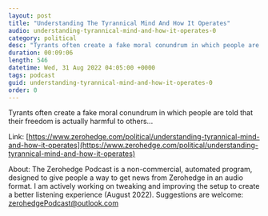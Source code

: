 ```yaml
---
layout: post
title: "Understanding The Tyrannical Mind And How It Operates"
audio: understanding-tyrannical-mind-and-how-it-operates-0
category: political
desc: "Tyrants often create a fake moral conundrum in which people are told that their freedom is actually harmful to others..."
duration: 00:09:06
length: 546
datetime: Wed, 31 Aug 2022 04:05:00 +0000
tags: podcast
guid: understanding-tyrannical-mind-and-how-it-operates-0
order: 0
---
```

Tyrants often create a fake moral conundrum in which people are told that their freedom is actually harmful to others...

Link: [https://www.zerohedge.com/political/understanding-tyrannical-mind-and-how-it-operates](https://www.zerohedge.com/political/understanding-tyrannical-mind-and-how-it-operates)

About: The Zerohedge Podcast is a non-commercial, automated program, designed to give people a way to get news from Zerohedge in an audio format.  I am actively working on tweaking and improving the setup to create a better listening experience (August 2022).  Suggestions are welcome: [zerohedgePodcast@outlook.com](mailto:zerohedgePodcast@outlook.com)
